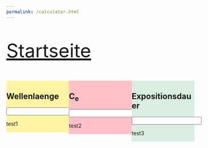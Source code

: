 ```yaml
---
permalink: /calculator.html
---
```

<style>
div.mycontainer div {
  width:33%;  
  float:left;
  display:inline-block;
}
</style>
<aside>
  <p style="font-size:50px;"><a href="Lasersafety.github.io/Start.html">Startseite</a></p>

</aside>
<body>

<div class="mycontainer">

  <div style="background-color:#FFF4A3;">
    <h2>Wellenlaenge</h2>
    <p><input type="number" id=wavelength></p>
    <p>test1</p>
  </div>
  
  <div style="background-color:#FFC0C7;">
    <h2>C<sub>e</sub></h2>
    <p><input type="text" id=C_e></p>
    <p>test2</p>
  </div>
  
  <div style="background-color:#D9EEE1;">
    <h2>Expositionsdauer</h2>
    <p><input type="number" id=expositionsdauer></p>
    <p>test3</p>
  </div>

</div>

</body>
